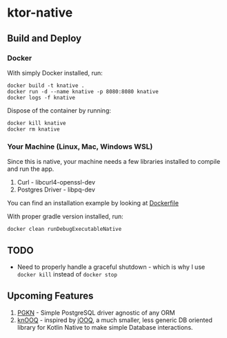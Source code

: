 # ktor-native

## Build and Deploy
### Docker
With simply Docker installed, run:
```
docker build -t knative .
docker run -d --name knative -p 8080:8080 knative
docker logs -f knative
```
Dispose of the container by running:
```
docker kill knative
docker rm knative
```
### Your Machine (Linux, Mac, Windows WSL)
Since this is native, your machine needs a few libraries installed to compile and run the app.
1. Curl - libcurl4-openssl-dev
2. Postgres Driver - libpq-dev

You can find an installation example by looking at [Dockerfile](Dockerfile)

With proper gradle version installed, run:
```
docker clean runDebugExecutableNative
```

## TODO
* Need to properly handle a graceful shutdown - which is why I use `docker kill` instead of `docker stop`

## Upcoming Features
1. [PGKN](https://github.com/moreirasantos/pgkn) - Simple PostgreSQL driver agnostic of any ORM
2. [knOOQ](https://github.com/moreirasantos/knooq) - inspired by [jOOQ](https://www.jooq.org/), a much smaller,
less generic DB oriented library for Kotlin Native to make simple Database interactions.

